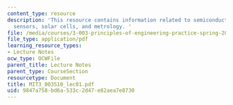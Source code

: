 ```yaml
---
content_type: resource
description: 'This resource contains information related to semiconductor processing,
  sensors, solar cells, and metrology. '
file: /media/courses/3-003-principles-of-engineering-practice-spring-2010/9847a758bd6a533c2d47e82aea7e8730_MIT3_003S10_lec01.pdf
file_type: application/pdf
learning_resource_types:
- Lecture Notes
ocw_type: OCWFile
parent_title: Lecture Notes
parent_type: CourseSection
resourcetype: Document
title: MIT3_003S10_lec01.pdf
uid: 9847a758-bd6a-533c-2d47-e82aea7e8730
---
```

